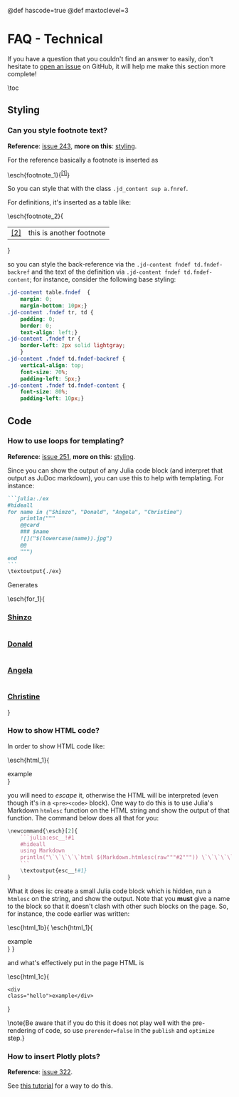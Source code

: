 @def hascode=true
@def maxtoclevel=3

# FAQ - Technical

If you have a question that you couldn't find an answer to easily, don't hesitate to [open an issue](https://github.com/tlienart/JuDoc.jl/issues/new) on GitHub, it will help me make this section more complete!

\toc

## Styling

### Can you style footnote text?

**Reference**: [issue 243](https://github.com/tlienart/JuDoc.jl/issues/243), **more on this**: [styling](/pub/styling/classes.html).

For the reference basically a footnote is inserted as

\esch{footnote_1}{<sup id="fnref:1"><a href="/pub/menu1.html#fndef:1" class="fnref">[1]</a></sup>}

So you can style that with the class `.jd_content sup a.fnref`.

For definitions, it's inserted as a table like:

\esch{footnote_2}{
<table class="fndef" id="fndef:blah">
    <tr>
        <td class="fndef-backref"><a href="/pub/menu1.html#fnref:blah">[2]</a></td>
        <td class="fndef-content">this is another footnote</td>
    </tr>
</table>
}

so you can style the back-reference via the `.jd-content fndef td.fndef-backref` and the text of the definition via `.jd-content fndef td.fndef-content`; for instance, consider the following base styling:

```css
.jd-content table.fndef  {
    margin: 0;
    margin-bottom: 10px;}
.jd-content .fndef tr, td {
    padding: 0;
    border: 0;
    text-align: left;}
.jd-content .fndef tr {
    border-left: 2px solid lightgray;
    }
.jd-content .fndef td.fndef-backref {
    vertical-align: top;
    font-size: 70%;
    padding-left: 5px;}
.jd-content .fndef td.fndef-content {
    font-size: 80%;
    padding-left: 10px;}
```

## Code

### How to use loops for templating?

**Reference**: [issue 251](https://github.com/tlienart/JuDoc.jl/issues/251), **more on this**: [styling](/pub/code/eval-tricks.html).

Since you can show the output of any Julia code block (and interpret that output as JuDoc markdown), you can use this to help with templating.
For instance:

`````md
```julia:./ex
#hideall
for name in ("Shinzo", "Donald", "Angela", "Christine")
    println("""
    @@card
    ### $name
    ![]("$(lowercase(name)).jpg")
    @@
    """)
end
```
\textoutput{./ex}
`````

Generates

\esch{for_1}{
<div class="card"><h3 id="shinzo"><a href="/index.html#shinzo">Shinzo</a></h3>  <img src="shinzo.jpg" alt="" /></div>
<div class="card"><h3 id="donald"><a href="/index.html#donald">Donald</a></h3>  <img src="donald.jpg" alt="" /></div>
<div class="card"><h3 id="angela"><a href="/index.html#angela">Angela</a></h3>  <img src="angela.jpg" alt="" /></div>
<div class="card"><h3 id="christine"><a href="/index.html#christine">Christine</a></h3>  <img src="christine.jpg" alt="" /></div>
}

### How to show HTML code?

In order to show HTML code like:

\esch{html_1}{
    <div class="hello">example</div>
}

you will need to _escape_ it, otherwise the HTML will be interpreted (even though it's in a `<pre><code>` block).
One way to do this is to use Julia's Markdown `htmlesc` function on the HTML string and show the output of that function.
The command below does all that for you:

`````julia
\newcommand{\esch}[2]{
    ```julia:esc__!#1
    #hideall
    using Markdown
    println("\`\`\`\`\`html $(Markdown.htmlesc(raw"""#2""")) \`\`\`\`\`")
    ```
    \textoutput{esc__!#1}
}
`````

What it does is: create a small Julia code block which is hidden, run a `htmlesc` on the string, and show the output.
Note that you **must** give a name to the block so that it doesn't clash with other such blocks on the page.
So, for instance, the code earlier was written:

\esc{html_1b}{
    \esch{html_1}{
        <div class="hello">example</div>
    }
}

and what's effectively put in the page HTML is

\esc{html_1c}{
    <pre><code class="language-html">&lt;div class&#61;&quot;hello&quot;&gt;example&lt;/div&gt;</code></pre>
}

\note{Be aware that if you do this it does not play well with the pre-rendering of code, so use `prerender=false` in the `publish` and `optimize` step.}

### How to insert Plotly plots?

**Reference**: [issue 322](https://github.com/tlienart/JuDoc.jl/issues/322).

See [this tutorial](http://localhost:8000/pub/extras/plotly.html) for a way to do this.
